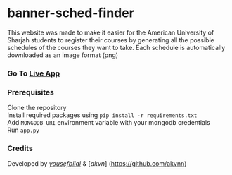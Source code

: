 # banner-sched-finder

This website was made to make it easier for the American University of Sharjah students to register their courses by generating all the possible schedules of the courses they want to take. Each schedule is automatically downloaded as an image format (png)

### **Go To** [**Live App**](https://bannerschedule.onrender.com)

### Prerequisites

Clone the repository<br>
Install required packages using `pip install -r requirements.txt`<br>
Add `MONGODB_URI` environment variable with your mongodb credentials<br>
Run `app.py`<br>

### Credits

Developed by [_yousefbilal_](https://github.com/yousefbilal) & [_akvn_] (https://github.com/akvnn)
